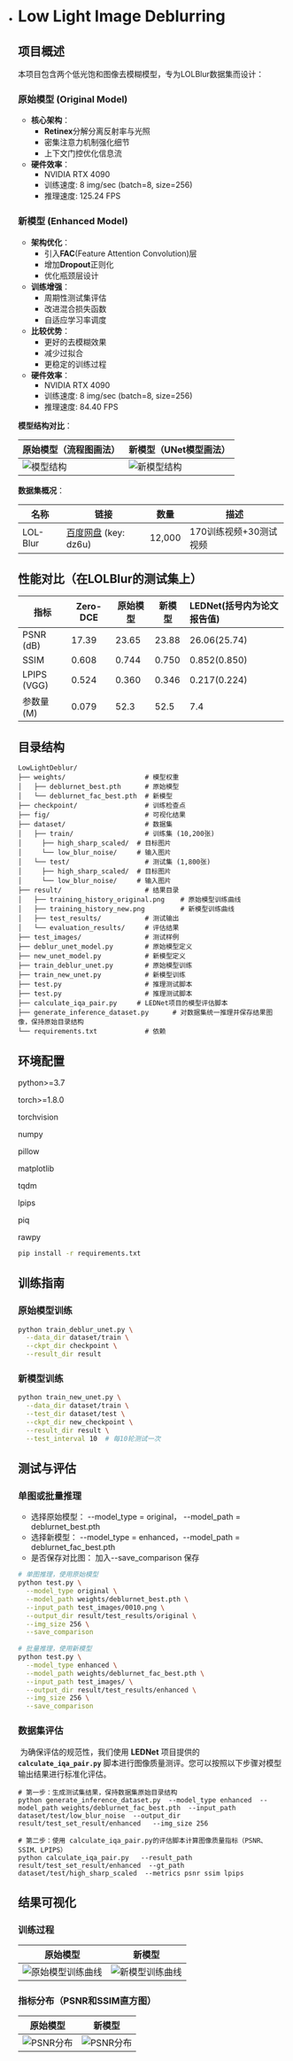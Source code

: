 

- # Low Light Image Deblurring

  ## 项目概述

  本项目包含两个低光饱和图像去模糊模型，专为LOLBlur数据集而设计：

  ### 原始模型 (Original Model)
  - **核心架构**：
    - **Retinex**分解分离反射率与光照
    - 密集注意力机制强化细节
    - 上下文门控优化信息流
  - **硬件效率**：
    - NVIDIA RTX 4090
    - 训练速度: 8 img/sec (batch=8, size=256)
    - 推理速度: 125.24 FPS
  
  ### 新模型 (Enhanced Model)
  - **架构优化**：
    - 引入**FAC**(Feature Attention Convolution)层
    - 增加**Dropout**正则化
    - 优化瓶颈层设计
  - **训练增强**：
    - 周期性测试集评估
    - 改进混合损失函数
    - 自适应学习率调度
  - **比较优势**：
    - 更好的去模糊效果
    - 减少过拟合
    - 更稳定的训练过程
  - **硬件效率**：
    - NVIDIA RTX 4090
    - 训练速度: 8 img/sec (batch=8, size=256)
    - 推理速度: 84.40 FPS
  
  **模型结构对比**：
  
  | 原始模型（流程图画法） | 新模型（UNet模型画法） |
  |----------|--------|
  | ![模型结构](./fig/模型结构.png) | ![新模型结构](./fig/UNet架构.png) |
  
  **数据集概况**：
  
  | 名称      | 链接                                                                 | 数量   | 描述                     |
  |-----------|----------------------------------------------------------------------|--------|--------------------------|
  | LOL-Blur  | [百度网盘](https://pan.baidu.com/s/1CPphxCKQJa_iJAGD6YACuA) (key: dz6u) | 12,000 | 170训练视频+30测试视频 |
  
  
  
    ## 性能对比（在LOLBlur的测试集上）
  
  | 指标        |Zero-DCE| 原始模型 | 新模型 | LEDNet(括号内为论文报告值) |
  | ----------- |--------| -------- | ------ | :------------------- |
  | PSNR (dB)   | 17.39|23.65    | 23.88  | 26.06(25.74)   |
  | SSIM        | 0.608|0.744   | 0.750  | 0.852(0.850)  |
  | LPIPS (VGG) | 0.524|0.360   | 0.346 | 0.217(0.224)  |
  | 参数量 (M)  | 0.079|52.3     | 52.5   | 7.4             |
  
  
  
  ## 目录结构
  
  ```
  LowLightDeblur/
  ├── weights/                    # 模型权重
  │   ├── deblurnet_best.pth      # 原始模型
  │   └── deblurnet_fac_best.pth  # 新模型
  ├── checkpoint/                 # 训练检查点
  ├── fig/                        # 可视化结果
  ├── dataset/                    # 数据集
  │   ├── train/                  # 训练集 (10,200张)
  │   	├── high_sharp_scaled/  # 目标图片 
  │   	└── low_blur_noise/     # 输入图片 
  │   └── test/                   # 测试集 (1,800张)
  │   	├── high_sharp_scaled/  # 目标图片 
  │   	└── low_blur_noise/     # 输入图片 
  ├── result/                     # 结果目录
  │   ├── training_history_original.png    # 原始模型训练曲线
  │   ├── training_history_new.png         # 新模型训练曲线
  │   ├── test_results/           # 测试输出
  │   └── evaluation_results/     # 评估结果
  ├── test_images/                # 测试样例
  ├── deblur_unet_model.py        # 原始模型定义
  ├── new_unet_model.py           # 新模型定义
  ├── train_deblur_unet.py        # 原始模型训练
  ├── train_new_unet.py           # 新模型训练
  ├── test.py                     # 推理测试脚本
  ├── test.py                     # 推理测试脚本
  ├── calculate_iqa_pair.py		# LEDNet项目的模型评估脚本
  ├── generate_inference_dataset.py		 # 对数据集统一推理并保存结果图像，保持原始目录结构
  └── requirements.txt            # 依赖
  ```
  
  
  
  ## 环境配置
  
  python>=3.7
  
  torch>=1.8.0
  
  torchvision
  
  numpy
  
  pillow
  
  matplotlib
  
  tqdm
  
  lpips
  
  piq
  
  rawpy    
  
  ```bash
  pip install -r requirements.txt
  ```
  
  ## 训练指南
  
  ### 原始模型训练
  ```bash
  python train_deblur_unet.py \
    --data_dir dataset/train \
    --ckpt_dir checkpoint \
    --result_dir result
  ```
  
  ### 新模型训练
  ```bash
  python train_new_unet.py \
    --data_dir dataset/train \
    --test_dir dataset/test \
    --ckpt_dir new_checkpoint \
    --result_dir result \
    --test_interval 10  # 每10轮测试一次
  ```
  
  ## 测试与评估
  
  ### 单图或批量推理
  
  - 选择原始模型： --model_type = original，     --model_path = deblurnet_best.pth
  - 选择新模型：     --model_type = enhanced，--model_path = deblurnet_fac_best.pth
  - 是否保存对比图：  加入--save_comparison 保存
  
  ```bash
  # 单图推理，使用原始模型
  python test.py \
    --model_type original \
    --model_path weights/deblurnet_best.pth \
    --input_path test_images/0010.png \
    --output_dir result/test_results/original \
    --img_size 256 \
    --save_comparison 
    
  # 批量推理，使用新模型
  python test.py \
    --model_type enhanced \
    --model_path weights/deblurnet_fac_best.pth \
    --input_path test_images/ \
    --output_dir result/test_results/enhanced \
    --img_size 256 \
    --save_comparison
  ```
  
  
  
    ### 数据集评估
  
  ​		为确保评估的规范性，我们使用 **LEDNet** 项目提供的 **`calculate_iqa_pair.py`** 脚本进行图像质量测评。您可以按照以下步骤对模型输出结果进行标准化评估。
  
  ```
  # 第一步：生成测试集结果，保持数据集原始目录结构
  python generate_inference_dataset.py  --model_type enhanced  --model_path weights/deblurnet_fac_best.pth  --input_path dataset/test/low_blur_noise  --output_dir result/test_set_result/enhanced   --img_size 256
  
  # 第二步：使用 calculate_iqa_pair.py的评估脚本计算图像质量指标（PSNR、SSIM、LPIPS）
  python calculate_iqa_pair.py   --result_path result/test_set_result/enhanced  --gt_path dataset/test/high_sharp_scaled  --metrics psnr ssim lpips
  
  ```
  
  
  
  ## 结果可视化
  
  ### 训练过程
  | 原始模型                                                 | 新模型                                            |
  | -------------------------------------------------------- | ------------------------------------------------- |
  | ![原始模型训练曲线](./fig/training_history_original.png) | ![新模型训练曲线](./fig/training_history_new.png) |
  
  ### 
  
  ### 指标分布（PSNR和SSIM直方图）
  | 原始模型                                           | 新模型                                          |
  | -------------------------------------------------- | ----------------------------------------------- |
  | ![PSNR分布](./fig/metrics_distribution_origin.png) | ![PSNR分布](./fig/metrics_distribution_new.png) |
  
  
